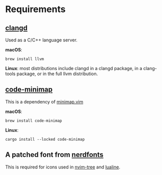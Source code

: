 # Requirements

## [clangd](https://clangd.llvm.org)
Used as a C/C++ language server.

**macOS**:
```
brew install llvm
```
**Linux**: most distributions include clangd in a clangd package, in a clang-tools package, or in the full llvm distribution.

## [code-minimap](https://github.com/wfxr/code-minimap)
This is a dependency of [minimap.vim](https://github.com/wfxr/minimap.vim)  
   
**macOS**:  
```
brew install code-minimap
```  
**Linux**: 
```
cargo install --locked code-minimap
```

## A patched font from [nerdfonts](https://github.com/ryanoasis/nerd-fonts)
This is required for icons used in [nvim-tree](https://github.com/nvim-tree/nvim-tree.lua) and [lualine](https://github.com/nvim-lualine/lualine.nvim).
